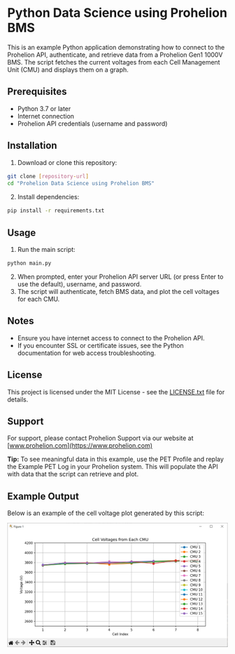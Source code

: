 # Python Data Science using Prohelion BMS

This is an example Python application demonstrating how to connect to the Prohelion API, authenticate, and retrieve data from a Prohelion Gen1 1000V BMS. The script fetches the current voltages from each Cell Management Unit (CMU) and displays them on a graph.

## Prerequisites

- Python 3.7 or later
- Internet connection
- Prohelion API credentials (username and password)

## Installation

1. Download or clone this repository:

```bash
git clone [repository-url]
cd "Prohelion Data Science using Prohelion BMS"
```

2. Install dependencies:

```bash
pip install -r requirements.txt
```

## Usage

1. Run the main script:

```bash
python main.py
```

2. When prompted, enter your Prohelion API server URL (or press Enter to use the default), username, and password.
3. The script will authenticate, fetch BMS data, and plot the cell voltages for each CMU.

## Notes

- Ensure you have internet access to connect to the Prohelion API.
- If you encounter SSL or certificate issues, see the Python documentation for web access troubleshooting.

## License

This project is licensed under the MIT License - see the [LICENSE.txt](../LICENSE.txt) file for details.

## Support

For support, please contact Prohelion Support via our website at [www.prohelion.com](https://www.prohelion.com)

**Tip:** To see meaningful data in this example, use the PET Profile and replay the Example PET Log in your Prohelion system. This will populate the API with data that the script can retrieve and plot.

## Example Output

Below is an example of the cell voltage plot generated by this script:

![Example Cell Voltage Plot](GraphExample.png) 